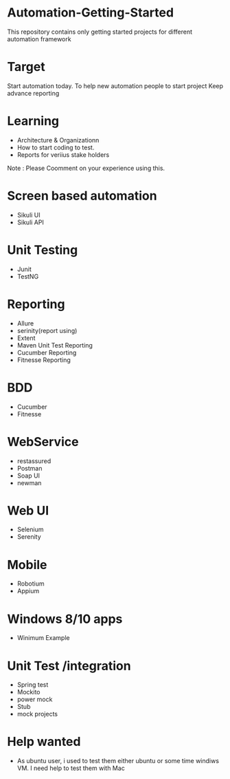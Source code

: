# Automation-Getting-Started
This repository contains only getting started projects for different automation framework

# Target 
Start automation today. To help new automation people to start project 
Keep advance reporting 

# Learning 
- Architecture & Organizationn
- How to start coding to test.
- Reports for veriius stake holders 

Note : Please Coomment on your experience using this.

# Screen based automation 
- Sikuli UI
- Sikuli API

# Unit Testing 
- Junit
- TestNG

# Reporting 
- Allure
- serinity(report using)
- Extent
- Maven Unit Test Reporting 
- Cucumber Reporting
- Fitnesse Reporting

# BDD 
- Cucumber
- Fitnesse

# WebService 
- restassured
- Postman
- Soap UI
- newman

# Web UI
- Selenium
- Serenity

# Mobile
- Robotium
- Appium

# Windows 8/10 apps
 - Winimum Example 

# Unit Test /integration 
- Spring test
- Mockito
- power mock 
- Stub
- mock projects 

# Help wanted
- As ubuntu user, i used to test them either ubuntu or some time windiws VM. I need help to test them with Mac
